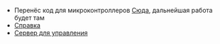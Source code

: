 

* Перенёс код для микроконтроллеров [Сюда](https://github.com/kvderevyanko/gk-server/tree/master/nodemcu), дальнейшая работа будет там
* [Справка](https://github.com/kvderevyanko/gk-server/tree/master/docs)
* [Сервер для управления](https://github.com/kvderevyanko/gk-server/tree/master)